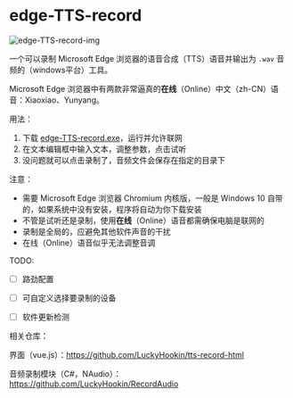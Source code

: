 # edge-TTS-record

![edge-TTS-record-img](https://github.com/LuckyHookin/edge-TTS-record/raw/master/demo.png)

一个可以录制 Microsoft  Edge 浏览器的语音合成（TTS）语音并输出为 `.wav` 音频的（windows平台）工具。

Microsoft Edge 浏览器中有两款非常逼真的**在线**（Online）中文（zh-CN）语音：Xiaoxiao、Yunyang。

用法：

1. 下载 [edge-TTS-record.exe](https://github.com/LuckyHookin/edge-TTS-record/releases)，运行并允许联网
2. 在文本编辑框中输入文本，调整参数，点击试听
3. 没问题就可以点击录制了，音频文件会保存在指定的目录下

注意：

- 需要 Microsoft Edge 浏览器 Chromium 内核版，一般是 Windows 10 自带的，如果系统中没有安装，程序将自动为你下载安装
- 不管是试听还是录制，使用**在线**（Online）语音都需确保电脑是联网的
- 录制是全局的，应避免其他软件声音的干扰
- 在线（Online）语音似乎无法调整音调

TODO:

- [ ] 路劲配置
- [ ] 可自定义选择要录制的设备
- [ ] 软件更新检测


相关仓库：

界面（vue.js）：https://github.com/LuckyHookin/tts-record-html

音频录制模块（C#，NAudio）：https://github.com/LuckyHookin/RecordAudio
